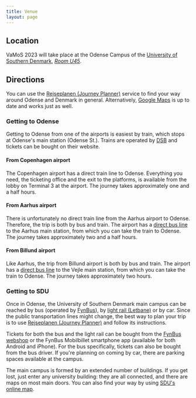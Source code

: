 ```yaml
---
title: Venue
layout: page
---
```


## Location

VaMoS 2023 will take place at the Odense Campus of the [University of Southern
Denmark](http://www.sdu.dk/en/), [*Room
U45*](https://clients.mapsindoors.com/sdu/573f26e4bc1f571b08094312/details/563cb929423b7d0540c9a4d1).

## Directions

You can use the [Rejseplanen (Journey
Planner)](https://www.rejseplanen.dk/webapp/?language=en_EN) service to find
your way around Odense and Denmark in general. Alternatively, [Google
Maps](https://www.google.com/maps) is up to date and works just as well.

### Getting to Odense

Getting to Odense from one of the airports is easiest by train, which stops at
Odense's main station (Odense St.). Trains are operated by
[DSB](https://www.dsb.dk/en/) and tickets can be bought on their website.

#### From Copenhagen airport

The Copenhagen airport has a direct train line to Odense. Everything you need,
the ticketing office and the exit to the platforms, is available from the lobby
on Terminal 3 at the airport. The journey takes approximately one and a half
hours.

#### From Aarhus airport

There is unfortunately no direct train line from the Aarhus airport to Odense.
Therefore, the trip is both by bus and train. The airport has a [direct bus
line](https://www.aar.dk/en/to-and-from-aar/) to the Aarhus main station, from
which you can take the train to Odense. The journey takes approximately two and
a half hours.

#### From Billund airport

Like Aarhus, the trip from Billund airport is both by bus and train. The airport
has a [direct bus
line](https://www.bll.dk/en/parking-and-transport/to-and-from-the-airport/busser/)
to the Vejle main station, from which you can take the train to Odense. The
journey takes approximately two hours.

### Getting to SDU

Once in Odense, the University of Southern Denmark main campus can be reached by
bus (operated by [FynBus](https://www.fynbus.dk/?lang=29)), by [light rail
(Letbane)](https://www.odenseletbane.dk/english) or by car. Since the public
transportation lines might change, the best way to plan your trip is to use
[Rejseplanen (Journey
Planner)](https://www.rejseplanen.dk/webapp/?language=en_EN) and follow its
instructions.

Tickets for both the bus and the light rail can be bought from the [FynBus
webshop](https://webshop.fynbus.dk/) or the FynBus Mobilbillet smartphone app
(available for both Android and iPhone). For the bus specifically, tickets can
also be bought from the bus driver. If you're planning on coming by car, there
are parking spaces available at the campus.

The main campus is formed by an extended number of buildings. If you get lost,
just enter any university building: they are all connected, and there are maps
on most main doors. You can also find your way by using [SDU's online
map](https://maps.sdu.dk).
